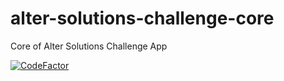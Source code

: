 # alter-solutions-challenge-core
Core of Alter Solutions Challenge App

[![CodeFactor](https://www.codefactor.io/repository/github/maclacerda/alter-solutions-challenge-core/badge?s=e636aef10174288a19b2a7065bb8c27d06e46820)](https://www.codefactor.io/repository/github/maclacerda/alter-solutions-challenge-core)
